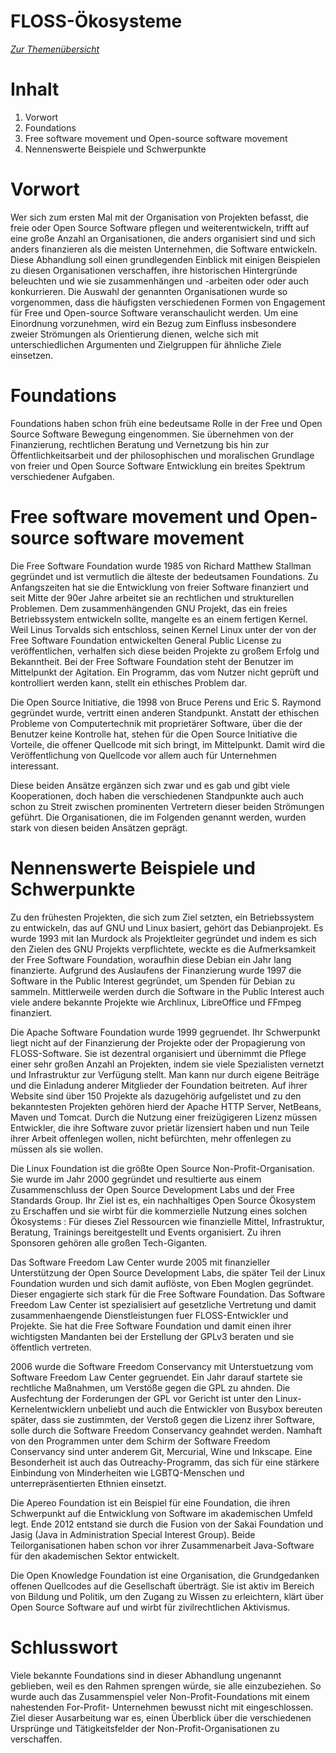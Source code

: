 FLOSS-Ökosysteme
================
*[Zur Themenübersicht](../themen.md)*

Inhalt
=
1. Vorwort
2. Foundations
3. Free software movement und Open-source software movement
4. Nennenswerte Beispiele und Schwerpunkte

Vorwort
=
 Wer sich zum ersten Mal mit der Organisation von Projekten befasst, die freie oder Open Source Software pflegen und weiterentwickeln,
 trifft auf eine große Anzahl an Organisationen, die anders organisiert sind und sich anders finanzieren als die meisten Unternehmen, die
 Software entwickeln. Diese Abhandlung soll einen grundlegenden Einblick mit einigen Beispielen zu diesen Organisationen verschaffen, ihre
 historischen Hintergründe beleuchten und wie sie zusammenhängen und -arbeiten oder oder auch konkurrieren.  Die Auswahl der genannten Organisationen
 wurde so vorgenommen, dass die häufigsten verschiedenen Formen von Engagement für Free und Open-source Software veranschaulicht werden. 
 Um eine Einordnung vorzunehmen, wird ein Bezug zum Einfluss insbesondere zweier Strömungen als Orientierung dienen, welche sich mit unterschiedlichen Argumenten
 und Zielgruppen für ähnliche Ziele einsetzen.

Foundations  
=
 Foundations haben schon früh eine bedeutsame Rolle in der Free und Open Source Software Bewegung eingenommen. 
 Sie übernehmen von der Finanzierung, rechtlichen Beratung und Vernetzung bis hin zur Öffentlichkeitsarbeit und der philosophischen und moralischen
 Grundlage von freier und Open Source Software Entwicklung ein breites Spektrum verschiedener Aufgaben. 

Free software movement und Open-source software movement
=
 Die Free Software Foundation wurde 1985 von Richard Matthew Stallman gegründet und ist vermutlich die älteste der bedeutsamen Foundations.  Zu
 Anfangszeiten hat sie die Entwicklung von freier Software finanziert und seit Mitte der 90er Jahre arbeitet sie an rechtlichen und strukturellen Problemen. 
 Dem zusammenhängenden GNU Projekt, das ein freies Betriebssystem entwickeln sollte, mangelte es an einem fertigen Kernel.  Weil Linus Torvalds sich entschloss,
 seinen Kernel Linux unter der von der Free Software Foundation entwickelten General Public License zu veröffentlichen, verhalfen sich diese beiden Projekte
 zu großem Erfolg und Bekanntheit. 
 Bei der Free Software Foundation steht der Benutzer im Mittelpunkt der Agitation.  Ein Programm, das vom Nutzer nicht geprüft und kontrolliert
 werden kann, stellt ein ethisches Problem dar. 
 
 Die Open Source Initiative, die 1998 von Bruce Perens und Eric S. Raymond gegründet wurde, vertritt einen anderen Standpunkt.  Anstatt der ethischen Probleme
 von Computertechnik mit proprietärer Software, über die der Benutzer keine Kontrolle hat, stehen für die Open Source Initiative die Vorteile, die offener
 Quellcode mit sich bringt, im Mittelpunkt.  Damit wird die Veröffentlichung von Quellcode vor allem auch für Unternehmen interessant. 

 Diese beiden Ansätze ergänzen sich zwar und es gab und gibt viele Kooperationen, doch haben die verschiedenen Standpunkte auch auch schon
 zu Streit zwischen prominenten Vertretern dieser beiden Strömungen geführt. 
 Die Organisationen, die im Folgenden genannt werden, wurden stark von diesen beiden Ansätzen geprägt. 

Nennenswerte Beispiele und Schwerpunkte
=
 Zu den frühesten Projekten, die sich zum Ziel setzten, ein Betriebssystem zu entwickeln, das auf GNU und Linux basiert, gehört das Debianprojekt. 
 Es wurde 1993 mit Ian Murdock als Projektleiter gegründet und indem es sich den Zielen des GNU Projekts verpflichtete, weckte es die Aufmerksamkeit der Free Software
 Foundation, woraufhin diese Debian ein Jahr lang finanzierte.
 Aufgrund des Auslaufens der Finanzierung wurde 1997 die Software in the Public Interest gegründet, um Spenden für Debian zu sammeln.
 Mittlerweile werden durch die Software in the Public Interest auch viele andere bekannte Projekte wie Archlinux, LibreOffice und FFmpeg finanziert.

 Die Apache Software Foundation wurde 1999 gegruendet. Ihr Schwerpunkt liegt nicht auf der Finanzierung der Projekte oder der Propagierung von FLOSS-Software.
 Sie ist dezentral organisiert und übernimmt die Pflege einer sehr großen Anzahl an Projekten, indem sie viele Spezialisten vernetzt und Infrastruktur zur Verfügung
 stellt.  Man kann nur durch eigene Beiträge und die Einladung anderer Mitglieder der Foundation beitreten. Auf ihrer Website sind über 150 Projekte als dazugehörig
 aufgelistet und zu den bekanntesten Projekten gehören hierd der Apache HTTP Server, NetBeans, Maven und Tomcat.
 Durch die Nutzung einer freizügigeren Lizenz müssen Entwickler, die ihre Software zuvor prietär lizensiert haben und nun Teile ihrer Arbeit offenlegen wollen,
 nicht befürchten, mehr offenlegen zu müssen als sie wollen.

 Die Linux Foundation ist die größte Open Source Non-Profit-Organisation. Sie wurde im Jahr 2000 gegründet und resultierte aus einem Zusammenschluss der
 Open Source Development Labs und der Free Standards Group.  Ihr Ziel ist es, ein nachhaltiges Open Source Ökosystem zu Erschaffen und sie wirbt für
 die kommerzielle Nutzung eines solchen Ökosystems : Für dieses Ziel Ressourcen wie finanzielle Mittel, Infrastruktur, Beratung, Trainings bereitgestellt und Events
 organisiert.  Zu ihren Sponsoren gehören alle großen Tech-Giganten.

 Das Software Freedom Law Center wurde 2005 mit finanzieller Unterstützung der Open Source Development Labs, die später Teil der Linux Foundation wurden und sich damit
 auflöste, von Eben Moglen gegründet. Dieser engagierte sich stark für die Free Software Foundation.   Das Software Freedom Law Center ist spezialisiert auf gesetzliche
 Vertretung und damit zusammenhaengende Dienstleistungen fuer FLOSS-Entwickler und Projekte.
 Sie hat die Free Software Foundation und damit einen ihrer wichtigsten Mandanten bei der Erstellung der GPLv3 beraten und sie öffentlich vertreten.


 2006 wurde die Software Freedom Conservancy mit Unterstuetzung vom Software Freedom Law Center gegruendet. Ein Jahr darauf startete sie rechtliche Maßnahmen,
 um Verstöße gegen die GPL zu ahnden.  Die Ausfechtung der Forderungen der GPL vor Gericht ist unter den Linux-Kernelentwicklern unbeliebt und auch die Entwickler
 von Busybox bereuten später, dass sie zustimmten, der Verstoß gegen die Lizenz ihrer Software, solle durch die Software Freedom Conservancy geahndet werden.
 Namhaft von den Programmen unter dem Schirm der Software Freedom Conservancy sind unter anderem Git, Mercurial, Wine und Inkscape.
 Eine Besonderheit ist auch das Outreachy-Programm, das sich für eine stärkere Einbindung von Minderheiten wie LGBTQ-Menschen und unterrepräsentierten Ethnien einsetzt.

 Die Apereo Foundation ist ein Beispiel für eine Foundation, die ihren Schwerpunkt auf die Entwicklung von Software im akademischen Umfeld legt.
 Ende 2012 entstand sie durch die Fusion von der Sakai Foundation und Jasig (Java in Administration Special Interest Group).
 Beide Teilorganisationen haben schon vor ihrer Zusammenarbeit Java-Software für den akademischen Sektor entwickelt.

 Die Open Knowledge Foundation ist eine Organisation, die Grundgedanken offenen Quellcodes auf die Gesellschaft überträgt.
 Sie ist aktiv im Bereich von Bildung und Politik, um den Zugang zu Wissen zu erleichtern, klärt über Open Source Software auf und wirbt für zivilrechtlichen Aktivismus.
 
Schlusswort
=
 
 Viele bekannte Foundations sind in dieser Abhandlung ungenannt geblieben, weil es den Rahmen sprengen würde, sie alle einzubeziehen.
 So wurde auch das Zusammenspiel veler Non-Profit-Foundations mit einem nahestenden For-Profit- Unternehmen bewusst nicht mit eingeschlossen.
 Ziel dieser Ausarbeitung war es, einen Überblick über die verschiedenen Ursprünge und Tätigkeitsfelder der Non-Profit-Organisationen zu verschaffen.
 
